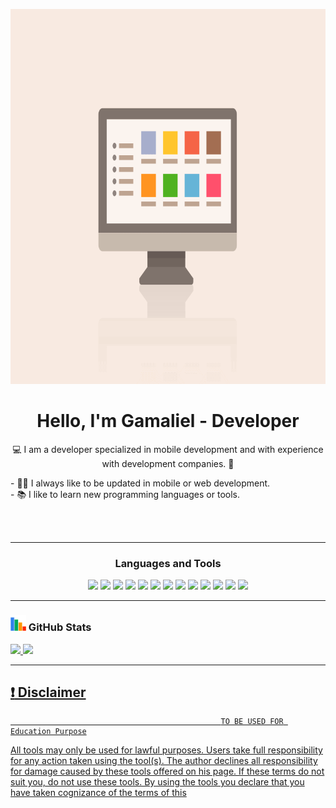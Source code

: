 <p align="center">
  <img src="src/Imagen.gif" alt="Example 1" width="800" height="600" />
</p>

<h1 align="center">Hello, I'm Gamaliel - Developer</h1>

<p align="center"> 💻 I am a developer specialized in mobile development and with experience with development companies. 📱 </p align="center">
<p align="left">
- 👨‍💻 I always like to be updated in mobile or web development.<br>
- 📚 I like to learn new programming languages ​​or tools.<br>
<p align="left"> 

<br />
<br />

---

<h3 align="center">Languages and Tools</h3>
<p align="center">
    <a  target="_blank"> <img src="https://img.shields.io/badge/OS-Windows-informational?style=flat&logo=windows&logoColor=white&color=2bbc8a"/> </a>
    <a target="_blank"> <img src="https://img.shields.io/badge/Code-JavaScript-informational?style=flat&logo=javascript&logoColor=white&color=2bbc8a"/> </a>
    <a target="_blank"> <img src="https://img.shields.io/badge/Code-C++-informational?style=flat&logo=c++&logoColor=white&color=2bbc8a"/> </a>
    <a target="_blank"> <img src="https://img.shields.io/badge/Code-Dart-informational?style=flat&logo=dart&logoColor=white&color=2bbc8a"/> </a>
    <a target="_blank"> <img src="https://img.shields.io/badge/Code-React-informational?style=flat&logo=react&logoColor=white&color=2bbc8a"/> </a>
    <a target="_blank"> <img src="https://img.shields.io/badge/Code-Flutter-informational?style=flat&logo=flutter&logoColor=white&color=2bbc8a"/> </a>
    <a target="_blank"> <img src="https://img.shields.io/badge/Code-HTML5-informational?style=flat&logo=html5&logoColor=white&color=2bbc8a"/> </a>
    <a  target="_blank"> <img src="https://img.shields.io/badge/DB-SQL-informational?style=flat&logo=sql&logoColor=white&color=2bbc8a"/> </a>
    <a  target="_blank"> <img src="https://img.shields.io/badge/DB-NoSQL-informational?style=flat&logo=nosql&logoColor=white&color=2bbc8a"/> </a>
    <a  target="_blank"> <img src="https://img.shields.io/badge/Tools-Node-informational?style=flat&logo=node&logoColor=white&color=2bbc8a"/> </a>
    <a  target="_blank"> <img src="https://img.shields.io/badge/Tools-Angular-informational?style=flat&logo=angular&logoColor=white&color=2bbc8a"/> </a>
    <a target="_blank"> <img src="https://img.shields.io/badge/Tools-Git-informational?style=flat&logo=git&logoColor=white&color=2bbc8a"/> </a>
    <a target="_blank"> <img src="https://img.shields.io/badge/Tools-GitHub-informational?style=flat&logo=github&logoColor=white&color=2bbc8a"/> </a>
    
</p>

---
<h3 align="left"><img src="./src/estadisticas.gif" width="25px" height="25px"> GitHub Stats</h3>

<div>
  <a href="https://github.com/Gamaliel-developer">
  <img height="180em" src="https://github-readme-stats.vercel.app/api?username=Gamaliel-developer&show_icons=true&theme=radical&include_all_commits=true&count_private=true"/>
  <img height="180em" src="https://github-readme-stats.vercel.app/api/top-langs/?username=Gamaliel-developer&layout=compact&langs_count=7&theme=radical"/>
</div>

---

## :exclamation: Disclaimer
                                                   TO BE USED FOR Education Purpose

All tools may only be used for lawful purposes. Users take full responsibility for any action taken using the tool(s). The author declines all responsibility for damage caused by these tools offered on his page. If these terms do not suit you, do not use these tools.
By using the tools you declare that you have taken cognizance of the terms of this
